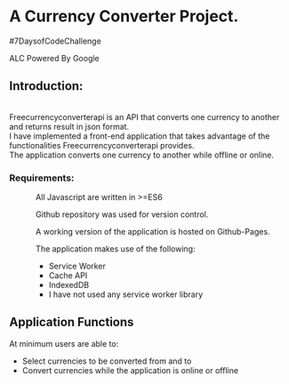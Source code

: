 <h1>A Currency Converter Project. </h1>

</small>#7DaysofCodeChallenge<br>

ALC Powered By Google</small>

<h2>Introduction:</h2><br>
Freecurrencyconverterapi is an API that converts one currency to another and returns result in json format.<br>
I have implemented a front-end application that takes advantage of the functionalities Freecurrencyconverterapi provides.<br>
The application converts one currency to another while offline or online.
<h3>Requirements:<br></h3>
<ul>
<ol>All Javascript are written in >=ES6</ol>
<ol>Github repository was used for version control.</ol>
<ol>A working version of the application is hosted on Github-Pages.</ol>
<ol>
The application makes use of the following:
<ul>
<li>Service Worker</li>
<li>Cache API</li>
<li>IndexedDB</li>
<li>I have not used any service worker library</li>
</ul>
</ol>
</ul>

<h2>Application Functions</h2>
At minimum users are able to:
<ul>
<li>Select currencies to be converted from and to</li>
<li>Convert currencies while the application is online or offline</li>
</ul>
